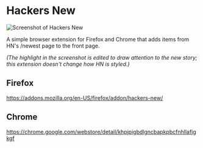 # Hackers New

![Screenshot of Hackers New](https://addons.cdn.mozilla.net/user-media/previews/full/180/180247.png)

A simple browser extension for Firefox and Chrome that adds items from HN's /newest page to the front page.

*(The highlight in the screenshot is edited to draw attention to the new story; this extension doesn't change how HN is styled.)*

## Firefox

https://addons.mozilla.org/en-US/firefox/addon/hackers-new/

## Chrome

https://chrome.google.com/webstore/detail/khpjpigbdlgncbapkpbcfnhllafjgkgf

